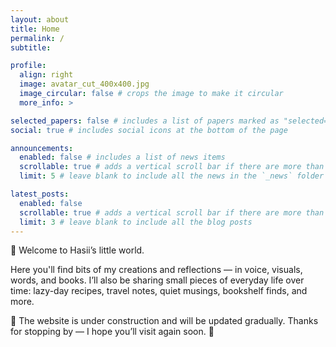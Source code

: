 ```yaml
---
layout: about
title: Home
permalink: /
subtitle: 

profile:
  align: right
  image: avatar_cut_400x400.jpg
  image_circular: false # crops the image to make it circular
  more_info: >

selected_papers: false # includes a list of papers marked as "selected={true}"
social: true # includes social icons at the bottom of the page

announcements:
  enabled: false # includes a list of news items
  scrollable: true # adds a vertical scroll bar if there are more than 3 news items
  limit: 5 # leave blank to include all the news in the `_news` folder

latest_posts:
  enabled: false
  scrollable: true # adds a vertical scroll bar if there are more than 3 new posts items
  limit: 3 # leave blank to include all the blog posts
---
```

👋 Welcome to Hasii’s little world.

Here you'll find bits of my creations and reflections — in voice, visuals, words, and books.
I’ll also be sharing small pieces of everyday life over time: lazy-day recipes, travel notes, quiet musings, bookshelf finds, and more.

🌱 The website is under construction and will be updated gradually.
Thanks for stopping by — I hope you’ll visit again soon. 🌙

